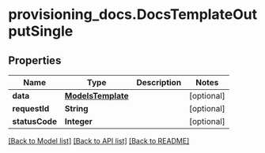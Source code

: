 # provisioning_docs.DocsTemplateOutputSingle

## Properties
Name | Type | Description | Notes
------------ | ------------- | ------------- | -------------
**data** | [**ModelsTemplate**](ModelsTemplate.md) |  | [optional] 
**requestId** | **String** |  | [optional] 
**statusCode** | **Integer** |  | [optional] 

[[Back to Model list]](../README.md#documentation-for-models) [[Back to API list]](../README.md#documentation-for-api-endpoints) [[Back to README]](../README.md)


